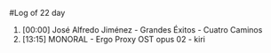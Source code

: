 #Log of 22 day

1. [00:00] José Alfredo Jiménez - Grandes Éxitos - Cuatro Caminos
1. [13:15] MONORAL - Ergo Proxy OST opus 02 - kiri

